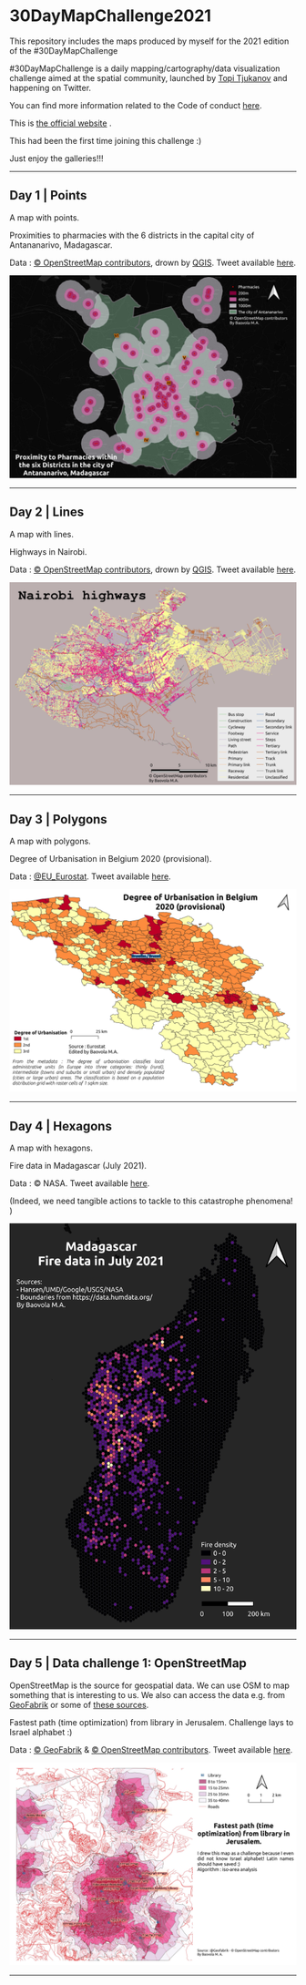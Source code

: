 # 30DayMapChallenge2021
This repository includes the maps produced by myself for the 2021 edition of the #30DayMapChallenge

#30DayMapChallenge is a daily mapping/cartography/data visualization challenge aimed at the spatial community, launched by [Topi Tjukanov](https://twitter.com/tjukanov) and happening on Twitter. 

You can find more information related to the Code of conduct [here](https://github.com/tjukanovt/30DayMapChallenge).

This is [the official website](https://30daymapchallenge.com/) .

This had been the first time joining this challenge :) 

Just enjoy the galleries!!!

---------------------------
## Day 1 | Points

A map with points.

Proximities to pharmacies with the 6 districts in the capital city of Antananarivo, Madagascar.

Data : [© OpenStreetMap contributors](https://www.openstreetmap.org/copyright), drown by [QGIS](https://qgis.org). Tweet available [here](https://twitter.com/BaovolaMada/status/1455078226448031747).


![Day 1 - Points](https://github.com/bvl2016/30DayMapChallenge2021/blob/main/maps/day1.jpg)

---------------------------

## Day 2 | Lines

A map with lines.

Highways in Nairobi.

Data : [© OpenStreetMap contributors](https://www.openstreetmap.org/copyright), drown by [QGIS](https://qgis.org). Tweet available [here](https://twitter.com/BaovolaMada/status/1455418452903088133).

![Day 2 - Lines](https://github.com/bvl2016/30DayMapChallenge2021/blob/main/maps/day2.jpg)

---------------------------

## Day 3 | Polygons

A map with polygons.

Degree of Urbanisation in Belgium 2020 (provisional).

Data : [@EU_Eurostat](https://twitter.com/EU_Eurostat). Tweet available [here](https://twitter.com/BaovolaMada/status/1455780084250447873).

![Day 3 - Polygons](https://github.com/bvl2016/30DayMapChallenge2021/blob/main/maps/day3.jpg)

---------------------------

## Day 4 | Hexagons

A map with hexagons.

Fire data in Madagascar (July 2021). 

Data : © NASA. Tweet available [here](https://twitter.com/BaovolaMada/status/1456134903662354437).


(Indeed, we need tangible actions to tackle to this catastrophe phenomena! )

![Day 4 - Hexagons](https://github.com/bvl2016/30DayMapChallenge2021/blob/main/maps/day4.jpg)

---------------------------

## Day 5 | Data challenge 1: OpenStreetMap

OpenStreetMap is the source for geospatial data. We can use OSM to map something that is interesting to us. We also can access the data e.g. from [GeoFabrik](https://www.geofabrik.de/data/download.html) or some of [these sources](https://learnosm.org/en/osm-data/getting-data/).

Fastest path (time optimization) from library in Jerusalem. Challenge lays to Israel alphabet :)

Data : [© GeoFabrik](https://www.geofabrik.de/data/download.html) & [© OpenStreetMap contributors](https://www.openstreetmap.org/copyright). Tweet available [here](https://twitter.com/BaovolaMada/status/1456499643790118913).

![Day 5 - Data challenge 1](https://github.com/bvl2016/30DayMapChallenge2021/blob/main/maps/day5.jpg)

---------------------------




